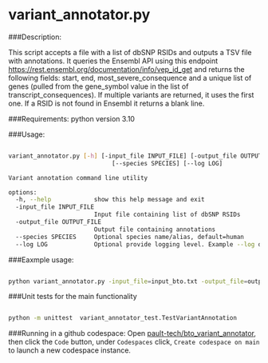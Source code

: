 # variant_annotator.py

###Description:

This script accepts a file with a list of dbSNP RSIDs and outputs a TSV file with annotations. It queries the Ensembl API using this endpoint https://rest.ensembl.org/documentation/info/vep_id_get and returns the following fields: start, end, most_severe_consequence and a unique list of genes (pulled from the gene_symbol value in the list of transcript_consequences). If multiple variants are returned, it uses the first one. If a RSID is not found in Ensembl it returns a blank line.

###Requirements:
python version 3.10

###Usage:
```bash

variant_annotator.py [-h] [-input_file INPUT_FILE] [-output_file OUTPUT_FILE]
                             [--species SPECIES] [--log LOG]

Variant annotation command line utility

options:
  -h, --help            show this help message and exit
  -input_file INPUT_FILE
                        Input file containing list of dbSNP RSIDs
  -output_file OUTPUT_FILE
                        Output file containing annotations
  --species SPECIES     Optional species name/alias, default=human
  --log LOG             Optional provide logging level. Example --log debug, default=warning

```

###Eaxmple usage:
```bash

python variant_annotator.py -input_file=input_bto.txt -output_file=output_bto.txt

```

###Unit tests for the main functionality
```bash

python -m unittest  variant_annotator_test.TestVariantAnnotation

```

###Running in a github codespace:
Open [pault-tech/bto_variant_annotator](https://github.com/pault-tech/bto_variant_annotator), then click the `Code` button, under `Codespaces` click, `Create codespace on main` to launch a new codespace instance.

